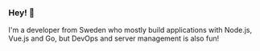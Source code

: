 ### Hey! 👋

I'm a developer from Sweden who mostly build applications with Node.js, Vue.js and Go, but DevOps and server management is also fun!

<!-- ![gopher](https://github.com/scriptcoded/scriptcoded/raw/master/party-gopher.gif) -->

